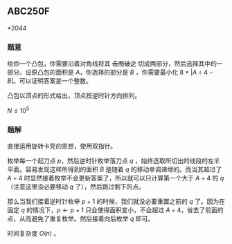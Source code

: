 ## ABC250F

*2044

### 题意

给你一个凸包，你需要沿着对角线将其 ~~击而破之~~ 切成两部分，然后选择其中的一部分。设原凸包的面积是 $A$，你选择的部分是 $B$ ，你需要最小化 $8 × |A \div4-B|$。可以证明答案是一个整数。

凸包以顶点的形式给出，顶点按逆时针方向排列。

$N \le 10^5$

### 题解

直接运用旋转卡壳的思想，使用双指针。

枚举每一个起刀点 $p$，然后逆时针枚举落刀点 $q$ ，始终选取所切出的线段的左半平面。容易发现这样所得到的面积 $B$ 是随着 $q$ 的移动单调递增的。而当其超过了 $A ÷ 4$ 时显然接着枚举不会更新答案了，所以就可以只计算第一个大于 $A÷4$ 的 $q$（注意这里没必要移动 $q$ 了），然后跳过剩下的点。

那么当我们接着逆时针枚举 $p+1$ 的时候，我们就没必要重置之前的 $q$ 了。因为在固定 $q$ 的情况下，$p ← p+1$ 只会使得面积变小，不会超过 $A ÷ 4$，省去了前面的点，从而避免了重复枚举。然后接着向后枚举 $q$ 即可。

时间复杂度 $O(n)$ 。


